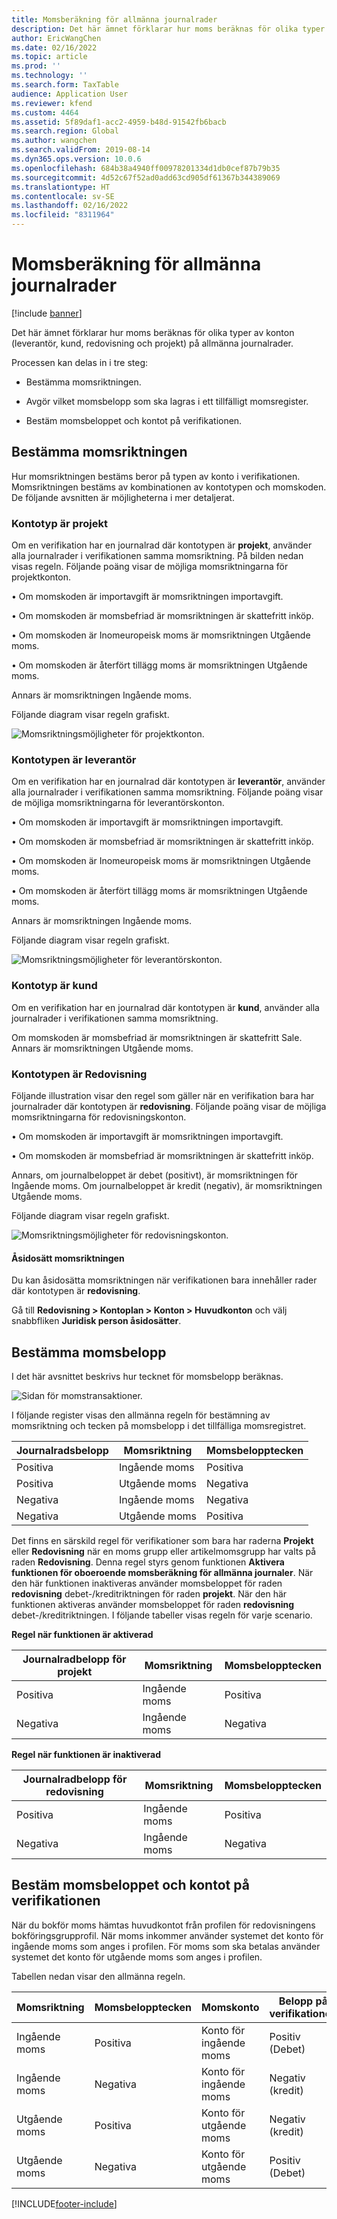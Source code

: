 ```yaml
---
title: Momsberäkning för allmänna journalrader
description: Det här ämnet förklarar hur moms beräknas för olika typer av konton (leverantör, kund, redovisning och projekt) på allmänna journalrader.
author: EricWangChen
ms.date: 02/16/2022
ms.topic: article
ms.prod: ''
ms.technology: ''
ms.search.form: TaxTable
audience: Application User
ms.reviewer: kfend
ms.custom: 4464
ms.assetid: 5f89daf1-acc2-4959-b48d-91542fb6bacb
ms.search.region: Global
ms.author: wangchen
ms.search.validFrom: 2019-08-14
ms.dyn365.ops.version: 10.0.6
ms.openlocfilehash: 684b38a4940ff00978201334d1db0cef87b79b35
ms.sourcegitcommit: 4d52c67f52ad0add63cd905df61367b344389069
ms.translationtype: HT
ms.contentlocale: sv-SE
ms.lasthandoff: 02/16/2022
ms.locfileid: "8311964"
---
```

# <a name="sales-tax-calculation-on-general-journal-lines"></a>Momsberäkning för allmänna journalrader
[!include [banner](../includes/banner.md)]

Det här ämnet förklarar hur moms beräknas för olika typer av konton (leverantör, kund, redovisning och projekt) på allmänna journalrader.

Processen kan delas in i tre steg:

- Bestämma momsriktningen.

- Avgör vilket momsbelopp som ska lagras i ett tillfälligt momsregister.

- Bestäm momsbeloppet och kontot på verifikationen.

## <a name="determine-the-sales-tax-direction"></a>Bestämma momsriktningen

Hur momsriktningen bestäms beror på typen av konto i verifikationen. Momsriktningen bestäms av kombinationen av kontotypen och momskoden. De följande avsnitten är möjligheterna i mer detaljerat. 

### <a name="account-type-is-project"></a>Kontotyp är projekt

Om en verifikation har en journalrad där kontotypen är **projekt**, använder alla journalrader i verifikationen samma momsriktning. På bilden nedan visas regeln. Följande poäng visar de möjliga momsriktningarna för projektkonton.

•   Om momskoden är importavgift är momsriktningen importavgift.

•   Om momskoden är momsbefriad är momsriktningen är skattefritt inköp.

•   Om momskoden är Inomeuropeisk moms är momsriktningen Utgående moms.

•   Om momskoden är återfört tillägg moms är momsriktningen Utgående moms.

Annars är momsriktningen Ingående moms.

Följande diagram visar regeln grafiskt.

![Momsriktningsmöjligheter för projektkonton.](media/Sales-Tax-Direction-Vendor.jpg)

### <a name="account-type-is-vendor"></a>Kontotypen är leverantör

Om en verifikation har en journalrad där kontotypen är **leverantör**, använder alla journalrader i verifikationen samma momsriktning. Följande poäng visar de möjliga momsriktningarna för leverantörskonton. 

•   Om momskoden är importavgift är momsriktningen importavgift.

•   Om momskoden är momsbefriad är momsriktningen är skattefritt inköp.

•   Om momskoden är Inomeuropeisk moms är momsriktningen Utgående moms.

•   Om momskoden är återfört tillägg moms är momsriktningen Utgående moms.

Annars är momsriktningen Ingående moms.

Följande diagram visar regeln grafiskt.

![Momsriktningsmöjligheter för leverantörskonton.](media/Sales-Tax-Direction-Vendor.jpg)

### <a name="account-type-is-customer"></a>Kontotyp är kund

Om en verifikation har en journalrad där kontotypen är **kund**, använder alla journalrader i verifikationen samma momsriktning. 

Om momskoden är momsbefriad är momsriktningen är skattefritt Sale. Annars är momsriktningen Utgående moms.

### <a name="account-type-is-ledger"></a>Kontotypen är Redovisning

Följande illustration visar den regel som gäller när en verifikation bara har journalrader där kontotypen är **redovisning**. Följande poäng visar de möjliga momsriktningarna för redovisningskonton.

•   Om momskoden är importavgift är momsriktningen importavgift.

•   Om momskoden är momsbefriad är momsriktningen är skattefritt inköp.

Annars, om journalbeloppet är debet (positivt), är momsriktningen för Ingående moms. Om journalbeloppet är kredit (negativ), är momsriktningen Utgående moms.

Följande diagram visar regeln grafiskt.

![Momsriktningsmöjligheter för redovisningskonton.](media/Sales-Tax-Direction-Ledger.jpg)

#### <a name="override-the-sales-tax-direction"></a>Åsidosätt momsriktningen

Du kan åsidosätta momsriktningen när verifikationen bara innehåller rader där kontotypen är **redovisning**.

Gå till **Redovisning \> Kontoplan \> Konton \> Huvudkonton** och välj snabbfliken **Juridisk person åsidosätter**.

## <a name="determine-the-sales-tax-amount"></a>Bestämma momsbelopp

I det här avsnittet beskrivs hur tecknet för momsbelopp beräknas.

![Sidan för momstransaktioner.](media/sales-tax-amount-sign.jpg)

I följande register visas den allmänna regeln för bestämning av momsriktning och tecken på momsbelopp i det tillfälliga momsregistret.

| Journalradsbelopp | Momsriktning  | Momsbelopptecken |
|---------------------|----------------------|-----------------------|
| Positiva            | Ingående moms | Positiva              |
| Positiva            | Utgående moms    | Negativa              |
| Negativa            | Ingående moms | Negativa              |
| Negativa            | Utgående moms    | Positiva              |

Det finns en särskild regel för verifikationer som bara har raderna **Projekt** eller **Redovisning** när en moms grupp eller artikelmomsgrupp har valts på raden **Redovisning**. Denna regel styrs genom funktionen **Aktivera funktionen för oboeroende momsberäkning för allmänna journaler**. När den här funktionen inaktiveras använder momsbeloppet för raden **redovisning** debet-/kreditriktningen för raden **projekt**. När den här funktionen aktiveras använder momsbeloppet för raden **redovisning** debet-/kreditriktningen. I följande tabeller visas regeln för varje scenario. 

**Regel när funktionen är aktiverad**

| Journalradbelopp för projekt | Momsriktning  | Momsbelopptecken |
|--------------------------------|----------------------|-----------------------|
| Positiva                       | Ingående moms | Positiva              |
| Negativa                       | Ingående moms | Negativa              |

**Regel när funktionen är inaktiverad**

| Journalradbelopp för redovisning  | Momsriktning  | Momsbelopptecken |
|--------------------------------|----------------------|-----------------------|
| Positiva                       | Ingående moms | Positiva              |
| Negativa                       | Ingående moms | Negativa              |

## <a name="determine-the-sales-tax-amount-and-account-on-the-voucher"></a>Bestäm momsbeloppet och kontot på verifikationen

När du bokför moms hämtas huvudkontot från profilen för redovisningens bokföringsgrupprofil. När moms inkommer använder systemet det konto för ingående moms som anges i profilen. För moms som ska betalas använder systemet det konto för utgående moms som anges i profilen.

Tabellen nedan visar den allmänna regeln.

| Momsriktning  | Momsbelopptecken | Momskonto      | Belopp på verifikationen |
|----------------------|-----------------------|------------------------|-------------------|
| Ingående moms | Positiva              | Konto för ingående moms | Positiv (Debet)  |
| Ingående moms | Negativa              | Konto för ingående moms | Negativ (kredit)  |
| Utgående moms    | Positiva              | Konto för utgående moms    | Negativ (kredit)  |
| Utgående moms    | Negativa              | Konto för utgående moms    | Positiv (Debet)  |


[!INCLUDE[footer-include](../../includes/footer-banner.md)]
